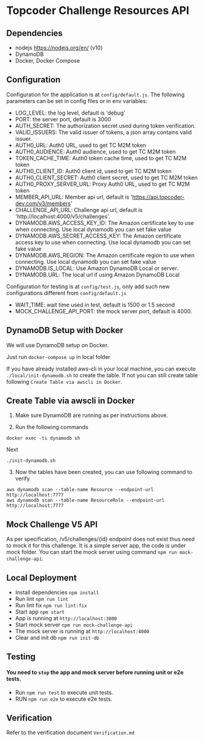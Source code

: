 # Topcoder Challenge Resources API

## Dependencies

- nodejs https://nodejs.org/en/ (v10)
- DynamoDB
- Docker, Docker Compose

## Configuration

Configuration for the application is at `config/default.js`.
The following parameters can be set in config files or in env variables:

- LOG_LEVEL: the log level, default is 'debug'
- PORT: the server port, default is 3000
- AUTH_SECRET: The authorization secret used during token verification.
- VALID_ISSUERS: The valid issuer of tokens, a json array contains valid issuer.
- AUTH0_URL: Auth0 URL, used to get TC M2M token
- AUTH0_AUDIENCE: Auth0 audience, used to get TC M2M token
- TOKEN_CACHE_TIME: Auth0 token cache time, used to get TC M2M token
- AUTH0_CLIENT_ID: Auth0 client id, used to get TC M2M token
- AUTH0_CLIENT_SECRET: Auth0 client secret, used to get TC M2M token
- AUTH0_PROXY_SERVER_URL: Proxy Auth0 URL, used to get TC M2M token
- MEMBER_API_URL: Member api url, default is 'https://api.topcoder-dev.com/v3/members'
- CHALLENGE_API_URL: Challenge api url, default is 'http://localhost:4000/v5/challenges'.
- DYNAMODB.AWS_ACCESS_KEY_ID: The Amazon certificate key to use when connecting. Use local dynamodb you can set fake value
- DYNAMODB.AWS_SECRET_ACCESS_KEY: The Amazon certificate access key to use when connecting. Use local dynamodb you can set fake value
- DYNAMODB.AWS_REGION: The Amazon certificate region to use when connecting. Use local dynamodb you can set fake value
- DYNAMODB.IS_LOCAL: Use Amazon DynamoDB Local or server.
- DYNAMODB.URL: The local url if using Amazon DynamoDB Local

Configuration for testing is at `config/test.js`, only add such new configurations different from `config/default.js`
- WAIT_TIME: wait time used in test, default is 1500 or 1.5 second
- MOCK_CHALLENGE_API_PORT: the mock server port, default is 4000.

## DynamoDB Setup with Docker
We will use DynamoDB setup on Docker.

Just run `docker-compose up` in local folder

If you have already installed aws-cli in your local machine, you can execute `./local/init-dynamodb.sh` to
create the table. If not you can still create table following `Create Table via awscli in Docker`.

## Create Table via awscli in Docker
1. Make sure DynamoDB are running as per instructions above.

2. Run the following commands
```
docker exec -ti dynamodb sh
```
Next
```
./init-dynamodb.sh
```

3. Now the tables have been created, you can use following command to verify
```
aws dynamodb scan --table-name Resource --endpoint-url http://localhost:7777
aws dynamodb scan --table-name ResourceRole --endpoint-url http://localhost:7777
```

## Mock Challenge V5 API
As per specification, /v5/challenges/{id} endpoint does not exist thus need to mock it for this challenge. It is a simple server app, the code is under mock folder.
You can start the mock server using command `npm run mock-challenge-api`.

## Local Deployment

- Install dependencies `npm install`
- Run lint `npm run lint`
- Run lint fix `npm run lint:fix`
- Start app `npm start`
- App is running at `http://localhost:3000`
- Start mock server `npm run mock-challenge-api`
- The mock server is running at `http://localhost:4000`
- Clear and init db `npm run init-db`

## Testing
#### You need to `stop` the app and mock server before running unit or e2e tests.
- Run `npm run test` to execute unit tests.
- RUN `npm run e2e` to execute e2e tests.

## Verification
Refer to the verification document `Verification.md`
